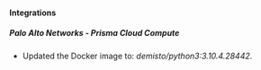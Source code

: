 #### Integrations
##### Palo Alto Networks - Prisma Cloud Compute
- Updated the Docker image to: *demisto/python3:3.10.4.28442*.
